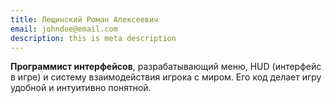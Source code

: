 ```yaml
---
title: Лещинский Роман Алексеевич
email: johndoe@email.com
description: this is meta description
---
```


**Программист интерфейсов**, разрабатывающий меню, HUD (интерфейс в игре) и систему взаимодействия игрока с миром. Его код делает игру удобной и интуитивно понятной.
